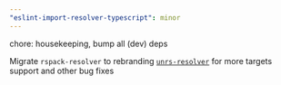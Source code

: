 ```yaml
---
"eslint-import-resolver-typescript": minor
---
```


chore: housekeeping, bump all (dev) deps

Migrate `rspack-resolver` to rebranding [`unrs-resolver`](https://github.com/unrs/unrs-resolver) for more targets support and other bug fixes
